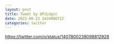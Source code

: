 ```yaml
--- 
layout: post 
title: Tweet by @PiLogic 
date: 2021-06-23 1624480712 
categories: twitter 
--- 
```

https://twitter.com/o/status/1407800238098812928